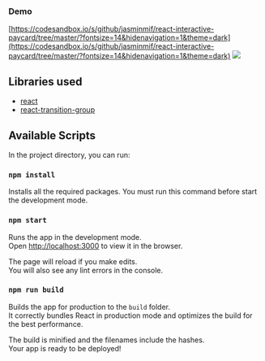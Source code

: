 

### Demo
[https://codesandbox.io/s/github/jasminmif/react-interactive-paycard/tree/master/?fontsize=14&hidenavigation=1&theme=dark](https://codesandbox.io/s/github/jasminmif/react-interactive-paycard/tree/master/?fontsize=14&hidenavigation=1&theme=dark)
![](demo.gif)


## Libraries used

-   [react](https://github.com/facebook/react)
-   [react-transition-group](https://github.com/reactjs/react-transition-group)

## Available Scripts

In the project directory, you can run:

### `npm install`

Installs all the required packages.
You must run this command before start the development mode.

### `npm start`

Runs the app in the development mode.<br />
Open [http://localhost:3000](http://localhost:3000) to view it in the browser.

The page will reload if you make edits.<br />
You will also see any lint errors in the console.

### `npm run build`

Builds the app for production to the `build` folder.<br />
It correctly bundles React in production mode and optimizes the build for the best performance.

The build is minified and the filenames include the hashes.<br />
Your app is ready to be deployed!
